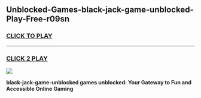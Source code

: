 
## Unblocked-Games-black-jack-game-unblocked-Play-Free-r09sn
<h3>
<a href="https://premium76.site?title=black-jack-game-unblocked&ref=15A">CLICK TO PLAY</a></h3>
<hr>

<h3>
<a href="https://premium76.site?title=black-jack-game-unblocked&ref=15A">CLICK 2 PLAY</a>
  
</h3>

<a href="https://premium76.site?title=black-jack-game-unblocked&ref=15A"><img src="https://clearcache.store/games.png"></a>


**black-jack-game-unblocked games unblocked: Your Gateway to Fun and Accessible Online Gaming**
